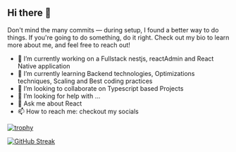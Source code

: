 ## Hi there 👋

Don't mind the many commits — during setup, I found a better way to do things. If you're going to do something, do it right. Check out my bio to learn more about me, and feel free to reach out!

- 🔭 I’m currently working on a Fullstack nestjs, reactAdmin and React Native application
- 🌱 I’m currently learning Backend technologies, Optimizations techniques, Scaling and Best coding practices
- 👯 I’m looking to collaborate on Typescript based Projects
- 🤔 I’m looking for help with ...
- 💬 Ask me about React
- 📫 How to reach me: checkout my socials


[![trophy](https://github-profile-trophy.vercel.app/?username=sheltonkertich)](https://github.com/ryo-ma/github-profile-trophy)

[![GitHub Streak](https://github-readme-streak-stats.herokuapp.com/?user=sheltonkertich)](https://git.io/streak-stats)
